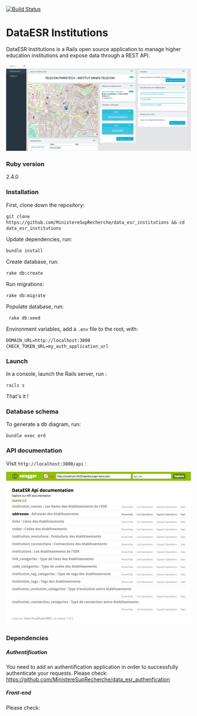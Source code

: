 [![Build Status](https://travis-ci.com/pierrax/EsrBackend.svg?branch=master)](https://travis-ci.com/pierrax/EsrBackend)
# DataESR Institutions

DataESR Institutions is a Rails open source application to manage higher education institutions and expose data through a REST API. 

![Data ESR Institutions](public/data_esr_institutions_home.png)

### Ruby version

2.4.0

### Installation

First, clone down the repository:

    git clone https://github.com/MinistereSupRecherche/data_esr_institutions && cd data_esr_institutions

Update dependencies, run:

    bundle install

Create database, run:

    rake db:create

Run migrations:

    rake db:migrate
    
Populate database, run:
     
     rake db:seed
    
Environment variables, add a ```.env``` file to the root, with:

    DOMAIN_URL=http://localhost:3000
    CHECK_TOKEN_URL=my_auth_application_url
    

### Launch 

In a console, launch the Rails server, run :

    rails s

That's it !

### Database schema

To generate a db diagram, run:

    bundle exec erd

### API documentation

Visit ```http://localhost:3000/api``` :

![Data ESR documentation](public/swagger_doc.png)

### Dependencies

##### Authentification

You need to add an authentification application in order to successfully authenticate your requests.
Please check: https://github.com/MinistereSupRecherche/data_esr_authenfication

##### Front-end

Please check: 
